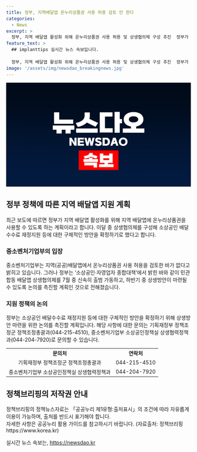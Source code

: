```yaml
---
title: 정부, 지역배달앱 온누리상품권 사용 허용 검토 안 한다
categories:
  - News
excerpt: >
  정부, 지역 배달앱 활성화 위해 온누리상품권 사용 허용 및 상생협의체 구성 추진  정부가 온누리상품권을 지역 배달앱에서 사용할 수 있도록 하는 계획과 상생협의체를 구성하여 소상공인 배달수수료 지원 등 구체적 방안을 논의할 예정이다. 중소벤처기업부는 온누리상품권 사용에 대한 검토가 없었다고 밝혀, 정책의 이행 여부에 대한 관심이 집중되고 있다. 상생방안 마련을 위한 신속한 논의와 구체적인 대책 마련에 관심이 쏠릴 전망이다. (자료출처=정책브리핑 www.korea.kr)
feature_text: >
  ## implanttips 실시간 뉴스 속보입니다.

  정부, 지역 배달앱 활성화 위해 온누리상품권 사용 허용 및 상생협의체 구성 추진  정부가 온누리상품권을 지역 배달앱에서 사용할 수 있도록 하는 계획과 상생협의체를 구성하여 소상공인 배달수수료 지원 등 구체적 방안을 논의할 예정이다. 중소벤처기업부는 온누리상품권 사용에 대한 검토가 없었다고 밝혀, 정책의 이행 여부에 대한 관심이 집중되고 있다. 상생방안 마련을 위한 신속한 논의와 구체적인 대책 마련에 관심이 쏠릴 전망이다. (자료출처=정책브리핑 www.korea.kr)
image: '/assets/img/newsdao_breakingnews.jpg'
---
```


<p><img src="/assets/img/newsdao_breakingnews.jpg" alt="implanttips 속보" /></p>

<h2 data-ke-size="size26">정부 정책에 따른 지역 배달앱 지원 계획</h2>

<p data-ke-size="size16">최근 보도에 따르면 정부가 지역 배달앱 활성화를 위해 지역 배달앱에 온누리상품권을 사용할 수 있도록 하는 계획이라고 합니다. 이달 중 상생협의체를 구성해 소상공인 배달수수료 재정지원 등에 대한 구체적인 방안을 확정하기로 했다고 합니다.</p>

<h3>중소벤처기업부의 입장</h3>

<p data-ke-size="size16">중소벤처기업부는 지역(공공)배달앱에서 온누리상품권 사용 허용을 검토한 바가 없다고 밝히고 있습니다. 그러나 정부는 ‘소상공인·자영업자 종합대책’에서 밝힌 바와 같이 민관합동 배달앱 상생협의체를 7월 중 신속히 출범 가동하고, 하반기 중 상생방안이 마련될 수 있도록 논의를 촉진할 계획인 것으로 전해졌습니다.</p>

<h3>지원 정책의 논의</h3>

<p data-ke-size="size16">정부는 소상공인 배달수수료 재정지원 등에 대한 구체적인 방안을 확정하기 위해 상생방안 마련을 위한 논의를 촉진할 계획입니다. 해당 사항에 대한 문의는 기획재정부 정책조정군 정책조정총괄과(044-215-4510), 중소벤처기업부 소상공인정책실 상생협력정책과(044-204-7920)로 문의할 수 있습니다.</p>

<table>
    <tr>
        <td style="text-align: center; height: 17px;"><b>문의처</b></td>
        <td style="text-align: center; height: 17px;"><b>연락처</b></td>
    </tr>
    <tr>
        <td style="text-align: center; height: 17px;">기획재정부 정책조정군 정책조정총괄과</td>
        <td style="text-align: center; height: 17px;">044-215-4510</td>
    </tr>
    <tr>
        <td style="text-align: center; height: 17px;">중소벤처기업부 소상공인정책실 상생협력정책과</td>
        <td style="text-align: center; height: 17px;">044-204-7920</td>
    </tr>
</table>

<h2 data-ke-size="size26">정책브리핑의 저작권 안내</h2>

<p data-ke-size="size16">정책브리핑의 정책뉴스자료는 「공공누리 제1유형:출처표시」의 조건에 따라 자유롭게 이용이 가능하며, 출처를 반드시 표기해야 합니다. <br> 자세한 사항은 공공누리 활용 가이드를 참고하시기 바랍니다. (자료출처: 정책브리핑 https://www.korea.kr)</p>
실시간 뉴스 속보는, <a href="https://newsdao.kr" rel="dofollow">https://newsdao.kr</a>


